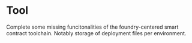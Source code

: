 # Tool

Complete some missing funcitonalities of the foundry-centered smart contract toolchain. Notably storage of deployment files per environment.